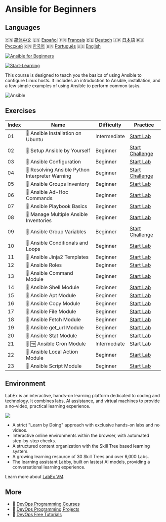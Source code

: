 # Ansible for Beginners

## Languages

🇨🇳 [简体中文](README_zh.md) 🇪🇸 [Español](README_es.md) 🇫🇷 [Français](README_fr.md) 🇩🇪 [Deutsch](README_de.md) 🇯🇵 [日本語](README_ja.md) 🇷🇺 [Русский](README_ru.md) 🇰🇷 [한국어](README_ko.md) 🇧🇷 [Português](README_pt.md) 🇺🇸 [English](README.md) 

[![Ansible for Beginners](https://cover-creator.labex.io/ansible-for-beginners.png)](https://labex.io/courses/ansible-for-beginners)

[![Start-Learning](https://img.shields.io/badge/Start-Learning-whitesmoke?style=for-the-badge)](https://labex.io/courses/ansible-for-beginners)

This course is designed to teach you the basics of using Ansible to configure Linux hosts. It includes an introduction to Ansible, installation, and a few simple examples of using Ansible to perform common tasks.

![Ansible](https://img.shields.io/badge/Ansible-whitesmoke?style=for-the-badge&logo=ansible)


## Exercises

|   Index | Name                                             | Difficulty   | Practice                                                                                                                             |
|---------|--------------------------------------------------|--------------|--------------------------------------------------------------------------------------------------------------------------------------|
|      01 | 📖  Ansible Installation on Ubuntu               | Intermediate | <a target='_blank' href='https://labex.io/tutorials/ansible-ansible-installation-on-ubuntu-67172'>Start Lab</a>                      |
|      02 | 🎯  Setup Ansible by Yourself                    | Beginner     | <a target='_blank' href='https://labex.io/tutorials/ansible-setup-ansible-by-yourself-390383'>Start Challenge</a>                    |
|      03 | 📖  Ansible Configuration                        | Beginner     | <a target='_blank' href='https://labex.io/tutorials/ansible-ansible-configuration-390437'>Start Lab</a>                              |
|      04 | 🎯  Resolving Ansible Python Interpreter Warning | Beginner     | <a target='_blank' href='https://labex.io/tutorials/ansible-resolving-ansible-python-interpreter-warning-390490'>Start Challenge</a> |
|      05 | 📖  Ansible Groups Inventory                     | Beginner     | <a target='_blank' href='https://labex.io/tutorials/ansible-ansible-groups-inventory-290160'>Start Lab</a>                           |
|      06 | 📖  Ansible Ad-Hoc Commands                      | Beginner     | <a target='_blank' href='https://labex.io/tutorials/ansible-ansible-ad-hoc-commands-390441'>Start Lab</a>                            |
|      07 | 📖  Ansible Playbook Basics                      | Beginner     | <a target='_blank' href='https://labex.io/tutorials/ansible-ansible-playbook-basics-390426'>Start Lab</a>                            |
|      08 | 📖  Manage Multiple Ansible Inventories          | Beginner     | <a target='_blank' href='https://labex.io/tutorials/ansible-manage-multiple-ansible-inventories-290193'>Start Lab</a>                |
|      09 | 🎯  Ansible Group Variables                      | Beginner     | <a target='_blank' href='https://labex.io/tutorials/ansible-ansible-group-variables-96690'>Start Challenge</a>                       |
|      10 | 📖  Ansible Conditionals and Loops               | Beginner     | <a target='_blank' href='https://labex.io/tutorials/ansible-ansible-conditionals-and-loops-390455'>Start Lab</a>                     |
|      11 | 📖  Ansible Jinja2 Templates                     | Beginner     | <a target='_blank' href='https://labex.io/tutorials/ansible-ansible-jinja2-templates-390470'>Start Lab</a>                           |
|      12 | 📖  Ansible Roles                                | Beginner     | <a target='_blank' href='https://labex.io/tutorials/ansible-ansible-roles-390467'>Start Lab</a>                                      |
|      13 | 📖  Ansible Command Module                       | Beginner     | <a target='_blank' href='https://labex.io/tutorials/ansible-ansible-command-module-290161'>Start Lab</a>                             |
|      14 | 📖  Ansible Shell Module                         | Beginner     | <a target='_blank' href='https://labex.io/tutorials/ansible-ansible-shell-module-289409'>Start Lab</a>                               |
|      15 | 📖  Ansible Apt Module                           | Beginner     | <a target='_blank' href='https://labex.io/tutorials/ansible-ansible-apt-module-289651'>Start Lab</a>                                 |
|      16 | 📖  Ansible Copy Module                          | Beginner     | <a target='_blank' href='https://labex.io/tutorials/ansible-ansible-copy-module-289653'>Start Lab</a>                                |
|      17 | 📖  Ansible File Module                          | Beginner     | <a target='_blank' href='https://labex.io/tutorials/ansible-ansible-file-module-289654'>Start Lab</a>                                |
|      18 | 📖  Ansible Fetch Module                         | Beginner     | <a target='_blank' href='https://labex.io/tutorials/ansible-ansible-fetch-module-290159'>Start Lab</a>                               |
|      19 | 📖  Ansible get_url Module                       | Beginner     | <a target='_blank' href='https://labex.io/tutorials/ansible-ansible-get-url-module-290188'>Start Lab</a>                             |
|      20 | 📖  Ansible Stat Module                          | Beginner     | <a target='_blank' href='https://labex.io/tutorials/ansible-ansible-stat-module-290192'>Start Lab</a>                                |
|      21 | 📖 🆓 Ansible Cron Module                        | Intermediate | <a target='_blank' href='https://labex.io/tutorials/ansible-ansible-cron-module-290157'>Start Lab</a>                                |
|      22 | 📖  Ansible Local Action Module                  | Beginner     | <a target='_blank' href='https://labex.io/tutorials/ansible-ansible-local-action-module-290189'>Start Lab</a>                        |
|      23 | 📖  Ansible Script Module                        | Beginner     | <a target='_blank' href='https://labex.io/tutorials/ansible-ansible-script-module-289411'>Start Lab</a>                              |

## Environment

LabEx is an interactive, hands-on learning platform dedicated to coding and technology. It combines labs, AI assistance, and virtual machines to provide a no-video, practical learning experience.

![](https://tutorial-screenshot.getvm.io/images/vm-1725247253.png)

- A strict "Learn by Doing" approach with exclusive hands-on labs and no videos.
- Interactive online environments within the browser, with automated step-by-step checks.
- A structured content organization with the Skill Tree based learning system.
- A growing learning resource of 30 Skill Trees and over 6,000 Labs.
- The learning assistant Labby, built on lastest AI models, providing a conversational learning experience.

Learn more about [LabEx VM](https://support.labex.io/using-labex/virtual-machine).

## More

- 🔗 [DevOps Programming Courses](https://github.com/labex-labs/awesome-programming-courses)
- 🔗 [DevOps Programming Projects](https://github.com/labex-labs/awesome-programming-projects)
- 🔗 [DevOps Free Tutorials](https://github.com/labex-labs/devops-free-tutorials)

